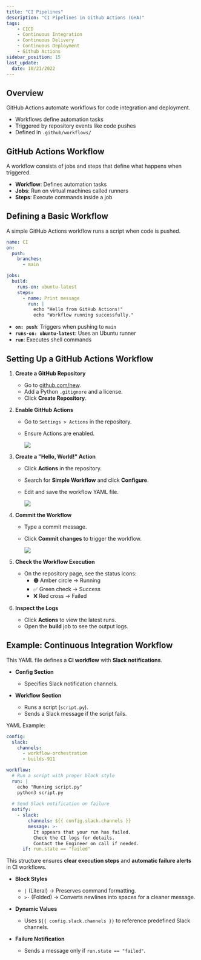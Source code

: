```yaml
---
title: "CI Pipelines"
description: "CI Pipelines in Github Actions (GHA)"
tags: 
    - CICD
    - Continuous Integration
    - Continuous Delivery
    - Continuous Deployment
    - Github Actions
sidebar_position: 15
last_update:
  date: 10/21/2022
---
```



## Overview

GitHub Actions automate workflows for code integration and deployment.  

- Workflows define automation tasks  
- Triggered by repository events like code pushes  
- Defined in `.github/workflows/`  

## GitHub Actions Workflow  

A workflow consists of jobs and steps that define what happens when triggered.  

- **Workflow**: Defines automation tasks  
- **Jobs**: Run on virtual machines called runners  
- **Steps**: Execute commands inside a job  

## Defining a Basic Workflow  

A simple GitHub Actions workflow runs a script when code is pushed.  

```yaml
name: CI
on:
  push:
    branches:
      - main

jobs:
  build:
    runs-on: ubuntu-latest
    steps:
      - name: Print message
        run: |
          echo "Hello from GitHub Actions!"
          echo "Workflow running successfully."
```  

- **`on: push`**: Triggers when pushing to `main`  
- **`runs-on: ubuntu-latest`**: Uses an Ubuntu runner  
- **`run`**: Executes shell commands  



## Setting Up a GitHub Actions Workflow

1. **Create a GitHub Repository**  
    - Go to [github.com/new](https://github.com/new).  
    - Add a Python `.gitignore` and a license.  
    - Click **Create Repository**.  

2. **Enable GitHub Actions**  
    - Go to `Settings > Actions` in the repository.  
    - Ensure Actions are enabled.  

      <div class="img-center"> 

      ![](/img/docs/Screenshot-2025-03-04-192110.png)

      </div>

3. **Create a "Hello, World!" Action**  
    - Click **Actions** in the repository.  
    - Search for **Simple Workflow** and click **Configure**.  
    - Edit and save the workflow YAML file.  

      <div class="img-center"> 

      ![](/img/docs/Screenshot-2025-03-04-192227.png)

      </div>


4. **Commit the Workflow**  
    - Type a commit message.  
    - Click **Commit changes** to trigger the workflow.  

      <div class="img-center"> 

      ![](/img/docs/Screenshot-2025-03-04-192332.png)

      </div>


5. **Check the Workflow Execution**  
    - On the repository page, see the status icons:  
      - 🟠 Amber circle → Running  
      - ✅ Green check → Success  
      - ❌ Red cross → Failed  

5. **Inspect the Logs**  
    - Click **Actions** to view the latest runs.  
    - Open the **build** job to see the output logs.

## Example: Continuous Integration Workflow

This YAML file defines a **CI workflow** with **Slack notifications**.  

- **Config Section**  
  - Specifies Slack notification channels.  

- **Workflow Section**  
  - Runs a script (`script.py`).  
  - Sends a Slack message if the script fails.  

YAML Example:

```yaml
config:
  slack:
    channels:
      - workflow-orchestration
      - builds-911

workflow:
  # Run a script with proper block style
  run: |
    echo "Running script.py"
    python3 script.py
  
  # Send Slack notification on failure
  notify:
    - slack:
        channels: ${{ config.slack.channels }}
        message: >-
          It appears that your run has failed.
          Check the CI logs for details.
          Contact the Engineer on call if needed.
      if: run.state == "failed"
```

This structure ensures **clear execution steps** and **automatic failure alerts** in CI workflows.

- **Block Styles**  
  - `|` (Literal) → Preserves command formatting.  
  - `>-` (Folded) → Converts newlines into spaces for a cleaner message.  

- **Dynamic Values**  
  - Uses `${{ config.slack.channels }}` to reference predefined Slack channels.  

- **Failure Notification**  
  - Sends a message only if `run.state == "failed"`.  
